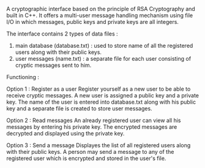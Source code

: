 A cryptographic interface based on the principle of RSA Cryptography and built in C++. It offers a multi-user message handling mechanism using file I/O in which messages, public keys and private keys are all integers. 

The interface contains 2 types of data files :
1) main database (database.txt) : used to store name of all the registered users along with their public keys.
2) user messages (name.txt) : a separate file for each user consisting of cryptic messages sent to him.

Functioning :

Option 1 : Register as a user
Register yourself as a new user to be able to receive cryptic messages. A new user is assigned a public key and a private key. The name of the user is entered into database.txt along with his public key and a separate file is created to store user messages.

Option 2 : Read messages
An already registered user can view all his messages by entering his private key. The encrypted messages are decrypted and displayed using the private key.

Option 3 : Send a message
Displayes the list of all registered users along with their public keys. A person may send a message to any of the registered user which is encrypted and stored in the user's file. 
